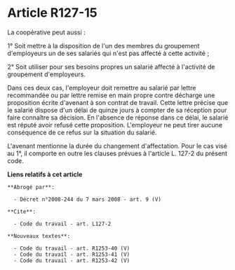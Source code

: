 # Article R127-15

La coopérative peut aussi :

1° Soit mettre à la disposition de l'un des membres du groupement d'employeurs un de ses salariés qui n'est pas affecté à
cette activité ;

2° Soit utiliser pour ses besoins propres un salarié affecté à l'activité de groupement d'employeurs.

Dans ces deux cas, l'employeur doit remettre au salarié par lettre recommandée ou par lettre remise en main propre contre
décharge une proposition écrite d'avenant à son contrat de travail. Cette lettre précise que le salarié dispose d'un délai de
quinze jours à compter de sa réception pour faire connaître sa décision. En l'absence de réponse dans ce délai, le salarié
est réputé avoir refusé cette proposition. L'employeur ne peut tirer aucune conséquence de ce refus sur la situation du
salarié.

L'avenant mentionne la durée du changement d'affectation. Pour le cas visé au 1°, il comporte en outre les clauses prévues à
l'article L. 127-2 du présent code.

**Liens relatifs à cet article**

	**Abrogé par**:

	  - Décret n°2008-244 du 7 mars 2008 - art. 9 (V)

	**Cite**:

	  - Code du travail - art. L127-2

	**Nouveaux textes**:

	  - Code du travail - art. R1253-40 (V)
	  - Code du travail - art. R1253-41 (V)
	  - Code du travail - art. R1253-42 (V)
